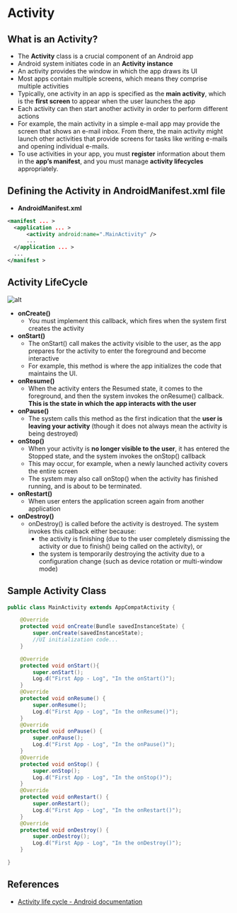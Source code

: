 # Activity

## What is an Activity?

* The **Activity** class is a crucial component of an Android app
* Android system initiates code in an **Activity instance**
* An activity provides the window in which the app draws its UI
* Most apps contain multiple screens, which means they comprise multiple activities
* Typically, one activity in an app is specified as the **main activity**, which is the **first screen** to appear when the user launches the app
* Each activity can then start another activity in order to perform different actions
* For example, the main activity in a simple e-mail app may provide the screen that shows an e-mail inbox. From there, the main activity might launch other activities that provide screens for tasks like writing e-mails and opening individual e-mails.
* To use activities in your app, you must **register** information about them in the **app’s manifest**, and you must manage **activity lifecycles** appropriately.

## Defining the Activity in AndroidManifest.xml file

* **AndroidManifest.xml**

```xml
<manifest ... >
  <application ... >
      <activity android:name=".MainActivity" />
      ...
  </application ... >
  ...
</manifest >
```

## Activity LifeCycle

![alt](images/003-activity_lifecycle.png)

* **onCreate()**
  * You must implement this callback, which fires when the system first creates the activity
* **onStart()**
  * The onStart() call makes the activity visible to the user, as the app prepares for the activity to enter the foreground and become interactive
  * For example, this method is where the app initializes the code that maintains the UI.
* **onResume()**
  * When the activity enters the Resumed state, it comes to the foreground, and then the system invokes the onResume() callback. **This is the state in which the app interacts with the user**
* **onPause()**
  * The system calls this method as the first indication that the **user is leaving your activity** (though it does not always mean the activity is being destroyed)
* **onStop()**
  * When your activity is **no longer visible to the user**, it has entered the Stopped state, and the system invokes the onStop() callback
  * This may occur, for example, when a newly launched activity covers the entire screen
  * The system may also call onStop() when the activity has finished running, and is about to be terminated.
* **onRestart()**
  * When user enters the application screen again from another application
* **onDestroy()**
  * onDestroy() is called before the activity is destroyed. The system invokes this callback either because:
    * the activity is finishing (due to the user completely dismissing the activity or due to finish() being called on the activity), or
    * the system is temporarily destroying the activity due to a configuration change (such as device rotation or multi-window mode)

## Sample Activity Class

```java
public class MainActivity extends AppCompatActivity {

    @Override
    protected void onCreate(Bundle savedInstanceState) {
        super.onCreate(savedInstanceState);
        //UI initialization code...
    }

    @Override
    protected void onStart(){
        super.onStart();
        Log.d("First App - Log", "In the onStart()");
    }
    @Override
    protected void onResume() {
        super.onResume();
        Log.d("First App - Log", "In the onResume()");
    }
    @Override
    protected void onPause() {
        super.onPause();
        Log.d("First App - Log", "In the onPause()");
    }
    @Override
    protected void onStop() {
        super.onStop();
        Log.d("First App - Log", "In the onStop()");
    }
    @Override
    protected void onRestart() {
        super.onRestart();
        Log.d("First App - Log", "In the onRestart()");
    }
    @Override
    protected void onDestroy() {
        super.onDestroy();
        Log.d("First App - Log", "In the onDestroy()");
    }

}
```

## References

* [Activity life cycle - Android documentation](https://developer.android.com/guide/components/activities/activity-lifecycle)
